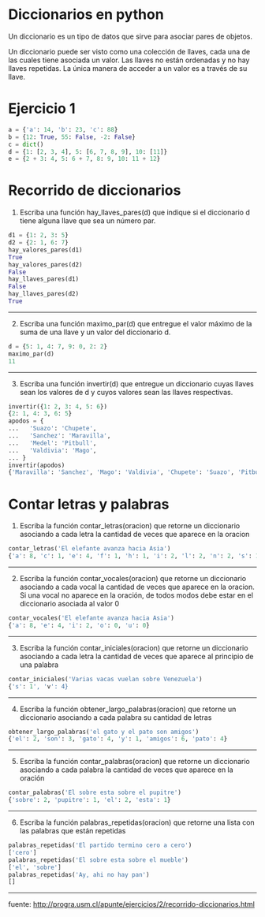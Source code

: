# Diccionarios en python
Un diccionario es un tipo de datos que sirve para asociar pares de objetos.

Un diccionario puede ser visto como una colección de llaves, cada una de las cuales tiene asociada un valor. Las llaves no están ordenadas y no hay llaves repetidas. La única manera de acceder a un valor es a través de su llave.

# Ejercicio 1
```python
a = {'a': 14, 'b': 23, 'c': 88}
b = {12: True, 55: False, -2: False}
c = dict()
d = {1: [2, 3, 4], 5: [6, 7, 8, 9], 10: [11]}
e = {2 + 3: 4, 5: 6 + 7, 8: 9, 10: 11 + 12}
```

# Recorrido de diccionarios

1. Escriba una función hay_llaves_pares(d) que indique si el diccionario d tiene alguna llave que sea un número par.

```python
d1 = {1: 2, 3: 5}
d2 = {2: 1, 6: 7}
hay_valores_pares(d1)
True
hay_valores_pares(d2)
False
hay_llaves_pares(d1)
False
hay_llaves_pares(d2)
True
```

---
2. Escriba una función maximo_par(d) que entregue el valor máximo de la suma de una llave y un valor del diccionario d.
```python
d = {5: 1, 4: 7, 9: 0, 2: 2}
maximo_par(d)
11
```
---

3. Escriba una función invertir(d) que entregue un diccionario cuyas llaves sean los valores de d y cuyos valores sean las llaves respectivas.
```python
invertir({1: 2, 3: 4, 5: 6})
{2: 1, 4: 3, 6: 5}
apodos = {
...   'Suazo': 'Chupete',
...   'Sanchez': 'Maravilla',
...   'Medel': 'Pitbull',
...   'Valdivia': 'Mago',
... }
invertir(apodos)
{'Maravilla': 'Sanchez', 'Mago': 'Valdivia', 'Chupete': 'Suazo', 'Pitbull': 'Medel'}
```

# Contar letras y palabras

1. Escriba la función contar_letras(oracion) que retorne un diccionario asociando a cada letra la cantidad de veces que aparece en la oracion
```python
contar_letras('El elefante avanza hacia Asia')
{'a': 8, 'c': 1, 'e': 4, 'f': 1, 'h': 1, 'i': 2, 'l': 2, 'n': 2, 's': 1, 't': 1, 'v': 1, 'z': 1}
```
---

2. Escriba la función contar_vocales(oracion) que retorne un diccionario asociando a cada vocal la cantidad de veces que aparece en la oracion. Si una vocal no aparece en la oración, de todos modos debe estar en el diccionario asociada al valor 0
```python
contar_vocales('El elefante avanza hacia Asia')
{'a': 8, 'e': 4, 'i': 2, 'o': 0, 'u': 0}
```
---

3. Escriba la función contar_iniciales(oracion) que retorne un diccionario asociando a cada letra la cantidad de veces que aparece al principio de una palabra
```python
contar_iniciales('Varias vacas vuelan sobre Venezuela')
{'s': 1', 'v': 4}
```
---

4. Escriba la función obtener_largo_palabras(oracion) que retorne un diccionario asociando a cada palabra su cantidad de letras
```python
obtener_largo_palabras('el gato y el pato son amigos')
{'el': 2, 'son': 3, 'gato': 4, 'y': 1, 'amigos': 6, 'pato': 4}
```
---

5. Escriba la función contar_palabras(oracion) que retorne un diccionario asociando a cada palabra la cantidad de veces que aparece en la oración
```python
contar_palabras('El sobre esta sobre el pupitre')
{'sobre': 2, 'pupitre': 1, 'el': 2, 'esta': 1}
```
---

6. Escriba la función palabras_repetidas(oracion) que retorne una lista con las palabras que están repetidas
```python
palabras_repetidas('El partido termino cero a cero')
['cero']
palabras_repetidas('El sobre esta sobre el mueble')
['el', 'sobre']
palabras_repetidas('Ay, ahi no hay pan')
[]
```
---

fuente: http://progra.usm.cl/apunte/ejercicios/2/recorrido-diccionarios.html
